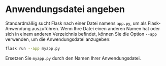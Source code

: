 # Anwendungsdatei angeben

Standardmäßig sucht Flask nach einer Datei namens `app.py`, um als Flask-Anwendung auszuführen. Wenn Ihre Datei einen anderen Namen hat oder sich in einem anderen Verzeichnis befindet, können Sie die Option `--app` verwenden, um die Anwendungsdatei anzugeben:

```bash
flask run --app myapp.py
```

Ersetzen Sie `myapp.py` durch den Namen Ihrer Anwendungsdatei.
